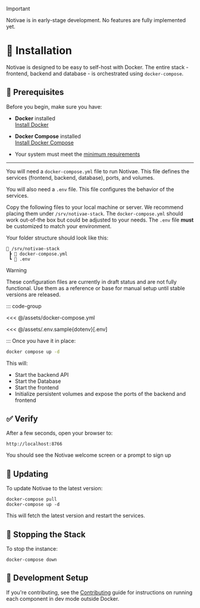 
> [!IMPORTANT]
> Notivae is in early-stage development. No features are fully implemented yet.

# 🧰 Installation

Notivae is designed to be easy to self-host with Docker. The entire stack - frontend, backend and database - is orchestrated using `docker-compose`.

## 🔧 Prerequisites

Before you begin, make sure you have:

- **Docker** installed  
  [Install Docker](https://docs.docker.com/get-docker/)

- **Docker Compose** installed  
  [Install Docker Compose](https://docs.docker.com/compose/install/)

- Your system must meet the [minimum requirements](./requirements.md)

---

You will need a `docker-compose.yml` file to run Notivae. This file defines the services (frontend, backend, database), ports, and volumes.

You will also need a `.env` file. This file configures the behavior of the services.

Copy the following files to your local machine or server. We recommend placing them under `/srv/notivae-stack`.
The `docker-compose.yml` should work out-of-the box but could be adjusted to your needs.
The `.env` file **must** be customized to match your environment.

Your folder structure should look like this:

```text
📁 /srv/notivae-stack
 ┣ 📄 docker-compose.yml
 ┗ 📄 .env
```

> [!WARNING]
> These configuration files are currently in draft status and are not fully functional. Use them as a reference or base for manual setup until stable versions are released.

::: code-group

<<< @/assets/docker-compose.yml

<<< @/assets/.env.sample{dotenv}[.env]

:::
Once you have it in place:

```bash
docker compose up -d
```

This will:

* Start the backend API
* Start the Database
* Start the frontend
* Initialize persistent volumes and expose the ports of the backend and frontend

## ✅ Verify

After a few seconds, open your browser to:

```
http://localhost:8766
```

You should see the Notivae welcome screen or a prompt to sign up

## 🔁 Updating
To update Notivae to the latest version:

```shell
docker-compose pull
docker-compose up -d
```
This will fetch the latest version and restart the services.

## 🛑 Stopping the Stack

To stop the instance:
```shell
docker-compose down
```

## 🧪 Development Setup

If you're contributing, see the [Contributing](../other/contributing.md) guide for instructions on running each component in dev mode outside Docker.
